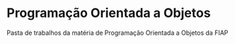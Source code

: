 # Programação Orientada a Objetos
 Pasta de trabalhos da matéria de Programação Orientada a Objetos da FIAP
